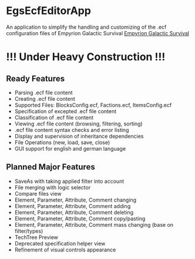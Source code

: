 # EgsEcfEditorApp
An application to simplify the handling and customizing of the .ecf configuration files of Empyrion Galactic Survival [Empyrion Galactic Survival](https://empyriongame.com/)



# !!! Under Heavy Construction !!!



## Ready Features
- Parsing .ecf file content
- Creating .ecf file content
- Supported Files: BlocksConfig.ecf, Factions.ecf, ItemsConfig.ecf
- Specification of excepted .ecf file content
- Classification of .ecf file content
- Viewing .ecf file content (browsing, filtering, sorting)
- .ecf file content syntax checks and error listing
- Display and supervision of inheritance dependencies
- File Operations (new, load, save, close)
- GUI support for english and german language

## Planned Major Features
- SaveAs with taking applied filter into account
- File merging with logic selector
- Compare files view
- Element, Parameter, Attribute, Comment changing
- Element, Parameter, Attribute, Comment adding
- Element, Parameter, Attribute, Comment deleting
- Element, Parameter, Attribute, Comment copy/pasting
- Element, Parameter, Attribute, Comment mass changing (base on filter/types)
- TechTree Preview
- Deprecated specification helper view
- Refinement of visual controls appearance

